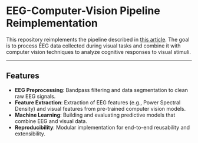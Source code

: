 # EEG-Computer-Vision Pipeline Reimplementation

This repository reimplements the pipeline described in [this article](https://medium.com/labs-notebook/computer-vision-eeg-pipeline-part-0-b4a5ee3ed04d). The goal is to process EEG data collected during visual tasks and combine it with computer vision techniques to analyze cognitive responses to visual stimuli.

---

## Features
- **EEG Preprocessing**: Bandpass filtering and data segmentation to clean raw EEG signals.
- **Feature Extraction**: Extraction of EEG features (e.g., Power Spectral Density) and visual features from pre-trained computer vision models.
- **Machine Learning**: Building and evaluating predictive models that combine EEG and visual data.
- **Reproducibility**: Modular implementation for end-to-end reusability and extensibility.
